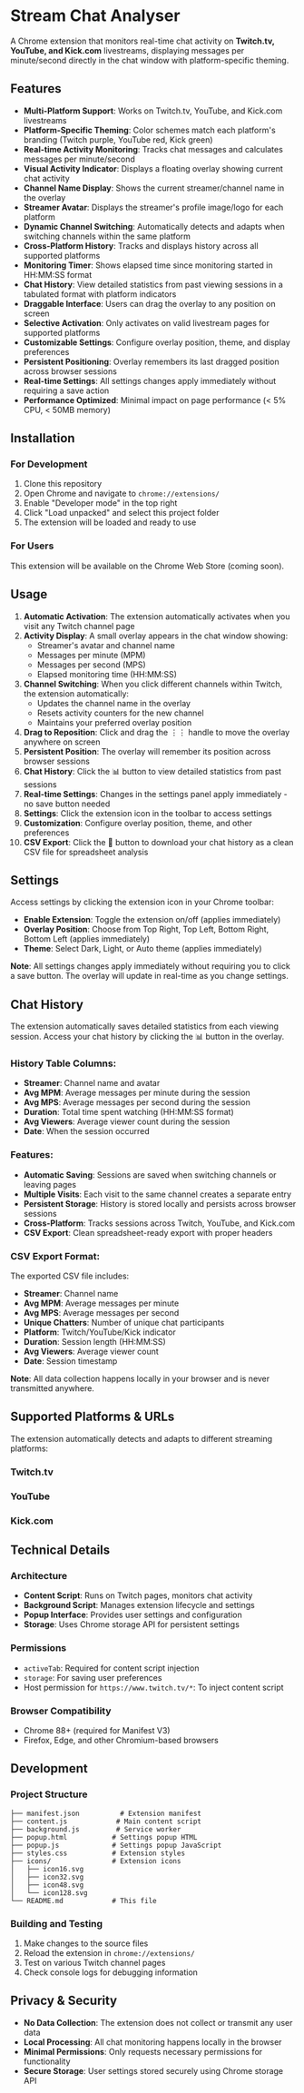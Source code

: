 # Stream Chat Analyser

A Chrome extension that monitors real-time chat activity on **Twitch.tv, YouTube, and Kick.com** livestreams, displaying messages per minute/second directly in the chat window with platform-specific theming.

## Features

- **Multi-Platform Support**: Works on Twitch.tv, YouTube, and Kick.com livestreams
- **Platform-Specific Theming**: Color schemes match each platform's branding (Twitch purple, YouTube red, Kick green)
- **Real-time Activity Monitoring**: Tracks chat messages and calculates messages per minute/second
- **Visual Activity Indicator**: Displays a floating overlay showing current chat activity
- **Channel Name Display**: Shows the current streamer/channel name in the overlay
- **Streamer Avatar**: Displays the streamer's profile image/logo for each platform
- **Dynamic Channel Switching**: Automatically detects and adapts when switching channels within the same platform
- **Cross-Platform History**: Tracks and displays history across all supported platforms
- **Monitoring Timer**: Shows elapsed time since monitoring started in HH:MM:SS format
- **Chat History**: View detailed statistics from past viewing sessions in a tabulated format with platform indicators
- **Draggable Interface**: Users can drag the overlay to any position on screen
- **Selective Activation**: Only activates on valid livestream pages for supported platforms
- **Customizable Settings**: Configure overlay position, theme, and display preferences
- **Persistent Positioning**: Overlay remembers its last dragged position across browser sessions
- **Real-time Settings**: All settings changes apply immediately without requiring a save action
- **Performance Optimized**: Minimal impact on page performance (< 5% CPU, < 50MB memory)

## Installation

### For Development
1. Clone this repository
2. Open Chrome and navigate to `chrome://extensions/`
3. Enable "Developer mode" in the top right
4. Click "Load unpacked" and select this project folder
5. The extension will be loaded and ready to use

### For Users
This extension will be available on the Chrome Web Store (coming soon).

## Usage

1. **Automatic Activation**: The extension automatically activates when you visit any Twitch channel page
2. **Activity Display**: A small overlay appears in the chat window showing:
   - Streamer's avatar and channel name
   - Messages per minute (MPM)
   - Messages per second (MPS)
   - Elapsed monitoring time (HH:MM:SS)
3. **Channel Switching**: When you click different channels within Twitch, the extension automatically:
   - Updates the channel name in the overlay
   - Resets activity counters for the new channel
   - Maintains your preferred overlay position
4. **Drag to Reposition**: Click and drag the ⋮⋮ handle to move the overlay anywhere on screen
5. **Persistent Position**: The overlay will remember its position across browser sessions
6. **Chat History**: Click the 📊 button to view detailed statistics from past sessions
7. **Real-time Settings**: Changes in the settings panel apply immediately - no save button needed
8. **Settings**: Click the extension icon in the toolbar to access settings
9. **Customization**: Configure overlay position, theme, and other preferences
10. **CSV Export**: Click the 💾 button to download your chat history as a clean CSV file for spreadsheet analysis

## Settings

Access settings by clicking the extension icon in your Chrome toolbar:

- **Enable Extension**: Toggle the extension on/off (applies immediately)
- **Overlay Position**: Choose from Top Right, Top Left, Bottom Right, Bottom Left (applies immediately)
- **Theme**: Select Dark, Light, or Auto theme (applies immediately)

**Note**: All settings changes apply immediately without requiring you to click a save button. The overlay will update in real-time as you change settings.

## Chat History

The extension automatically saves detailed statistics from each viewing session. Access your chat history by clicking the 📊 button in the overlay.

### History Table Columns:
- **Streamer**: Channel name and avatar
- **Avg MPM**: Average messages per minute during the session
- **Avg MPS**: Average messages per second during the session
- **Duration**: Total time spent watching (HH:MM:SS format)
- **Avg Viewers**: Average viewer count during the session
- **Date**: When the session occurred

### Features:
- **Automatic Saving**: Sessions are saved when switching channels or leaving pages
- **Multiple Visits**: Each visit to the same channel creates a separate entry
- **Persistent Storage**: History is stored locally and persists across browser sessions
- **Cross-Platform**: Tracks sessions across Twitch, YouTube, and Kick.com
- **CSV Export**: Clean spreadsheet-ready export with proper headers

### CSV Export Format:
The exported CSV file includes:
- **Streamer**: Channel name
- **Avg MPM**: Average messages per minute
- **Avg MPS**: Average messages per second
- **Unique Chatters**: Number of unique chat participants
- **Platform**: Twitch/YouTube/Kick indicator
- **Duration**: Session length (HH:MM:SS)
- **Avg Viewers**: Average viewer count
- **Date**: Session timestamp

**Note**: All data collection happens locally in your browser and is never transmitted anywhere.

## Supported Platforms & URLs

The extension automatically detects and adapts to different streaming platforms:

### Twitch.tv


### YouTube


### Kick.com


## Technical Details

### Architecture
- **Content Script**: Runs on Twitch pages, monitors chat activity
- **Background Script**: Manages extension lifecycle and settings
- **Popup Interface**: Provides user settings and configuration
- **Storage**: Uses Chrome storage API for persistent settings

### Permissions
- `activeTab`: Required for content script injection
- `storage`: For saving user preferences
- Host permission for `https://www.twitch.tv/*`: To inject content script

### Browser Compatibility
- Chrome 88+ (required for Manifest V3)
- Firefox, Edge, and other Chromium-based browsers

## Development

### Project Structure
```
├── manifest.json          # Extension manifest
├── content.js            # Main content script
├── background.js         # Service worker
├── popup.html           # Settings popup HTML
├── popup.js             # Settings popup JavaScript
├── styles.css           # Extension styles
├── icons/               # Extension icons
│   ├── icon16.svg
│   ├── icon32.svg
│   ├── icon48.svg
│   └── icon128.svg
└── README.md            # This file
```

### Building and Testing
1. Make changes to the source files
2. Reload the extension in `chrome://extensions/`
3. Test on various Twitch channel pages
4. Check console logs for debugging information

## Privacy & Security

- **No Data Collection**: The extension does not collect or transmit any user data
- **Local Processing**: All chat monitoring happens locally in the browser
- **Minimal Permissions**: Only requests necessary permissions for functionality
- **Secure Storage**: User settings stored securely using Chrome storage API







